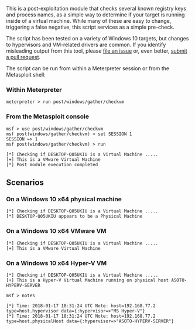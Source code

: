 This is a post-exploitation module that checks several known registry keys and process names, as a simple way to determine if your target is running inside of a virtual machine.  While many of these are easy to change, triggering a false negative, this script services as a simple pre-check.

The script has been tested on a variety of Windows 10 targets, but changes to hypervisors and VM-related drivers are common.  If you identify misleading output from this tool, please [file an issue](https://github.com/rapid7/metasploit-framework/issues/new) or, even better, [submit a pull request](https://github.com/rapid7/metasploit-framework/blob/master/CONTRIBUTING.md#contributing-to-metasploit).

The script can be run from within a Meterpreter session or from the Metasploit shell:

### Within Meterpreter
```
meterpreter > run post/windows/gather/checkvm
```

### From the Metasploit console
```
msf > use post/windows/gather/checkvm
msf post(windows/gather/checkvm) > set SESSION 1
SESSION => 1
msf post(windows/gather/checkvm) > run

[*] Checking if DESKTOP-Q05UKIU is a Virtual Machine .....
[+] This is a VMware Virtual Machine
[*] Post module execution completed
```

## Scenarios

### On a Windows 10 x64 physical machine
```
[*] Checking if DESKTOP-Q05UKIU is a Virtual Machine .....
[*] DESKTOP-Q05UKIU appears to be a Physical Machine
```

### On a Windows 10 x64 VMware VM
```
[*] Checking if DESKTOP-Q05UKIU is a Virtual Machine .....
[+] This is a VMware Virtual Machine
```

### On a Windows 10 x64 Hyper-V VM
```
[*] Checking if DESKTOP-Q05UKIU is a Virtual Machine .....
[+] This is a Hyper-V Virtual Machine running on physical host ASOTO-HYPERV-SERVER

msf > notes

[*] Time: 2018-01-17 18:31:24 UTC Note: host=192.168.77.2 type=host.hypervisor data={:hypervisor=>"MS Hyper-V"}
[*] Time: 2018-01-17 18:31:24 UTC Note: host=192.168.77.2 type=host.physicalHost data={:hypervisor=>"ASOTO-HYPERV-SERVER"}
```
